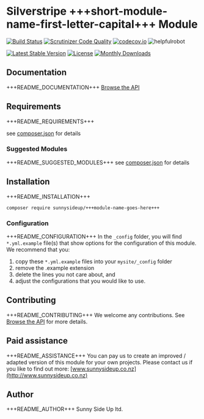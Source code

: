 # Silverstripe +++short-module-name-first-letter-capital+++ Module
[![Build Status](https://travis-ci.org/sunnysideup/silverstripe-+++module-name-goes-here+++.svg?branch=master)](https://travis-ci.org/sunnysideup/silverstripe-+++module-name-goes-here+++)
[![Scrutinizer Code Quality](https://scrutinizer-ci.com/g/sunnysideup/silverstripe-+++module-name-goes-here+++/badges/quality-score.png?b=master)](https://scrutinizer-ci.com/g/sunnysideup/silverstripe-+++module-name-goes-here+++/?branch=master)
[![codecov.io](https://codecov.io/github/sunnysideup/silverstripe-+++module-name-goes-here+++/coverage.svg?branch=master)](https://codecov.io/github/sunnysideup/silverstripe-+++module-name-goes-here+++?branch=master)
![helpfulrobot](https://helpfulrobot.io/sunnysideup/+++module-name-goes-here+++/badge)

[![Latest Stable Version](https://poser.pugx.org/sunnysideup/+++module-name-goes-here+++/version)](https://packagist.org/packages/sunnysideup/+++module-name-goes-here+++)
[![License](https://poser.pugx.org/sunnysideup/+++module-name-goes-here+++/license)](https://packagist.org/packages/sunnysideup/+++module-name-goes-here+++)
[![Monthly Downloads](https://poser.pugx.org/sunnysideup/+++module-name-goes-here+++/d/monthly)](https://packagist.org/packages/sunnysideup/+++module-name-goes-here+++)


## Documentation
+++README_DOCUMENTATION+++
[Browse the API](docs/en/index.xhtml)

## Requirements
+++README_REQUIREMENTS+++

see [composer.json](composer.json) for details

### Suggested Modules
+++README_SUGGESTED_MODULES+++
see [composer.json](composer.json) for details


## Installation
+++README_INSTALLATION+++
```
composer require sunnysideup/+++module-name-goes-here+++
```

### Configuration
+++README_CONFIGURATION+++
In the `_config` folder, you will find `*.yml.example` file(s) that show options for
the configuration of this module. We recommend that you:

  1. copy these `*.yml.example` files into your
`mysite/_config` folder
  2. remove the .example extension
  3. delete the lines you not care about, and
  4. adjust the configurations that you would like to use.


## Contributing
+++README_CONTRIBUTING+++
We welcome any contributions. See [Browse the API](CONTRIBUTING.md) for more details.

## Paid assistance
+++README_ASSISTANCE+++
You can pay us to create an improved / adapted version of this module for your own projects.  Please contact us if you like to find out more: [www.sunnysideup.co.nz](http://www.sunnysideup.co.nz)

## Author
+++README_AUTHOR+++
Sunny Side Up ltd.
